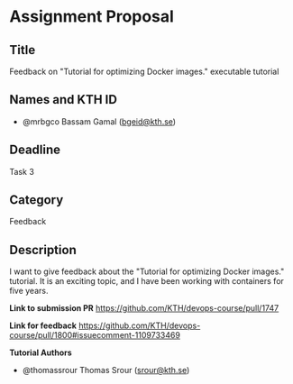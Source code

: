 # Assignment Proposal

## Title

Feedback on "Tutorial for optimizing Docker images." executable tutorial

## Names and KTH ID

- @mrbgco Bassam Gamal (bgeid@kth.se)

## Deadline

Task 3

## Category

Feedback

## Description

I want to give feedback about the "Tutorial for optimizing Docker images." tutorial. It is an exciting topic, and I have been working with containers for five years.

**Link to submission PR**
https://github.com/KTH/devops-course/pull/1747

**Link for feedback**
https://github.com/KTH/devops-course/pull/1800#issuecomment-1109733469

**Tutorial Authors**
- @thomassrour Thomas Srour (srour@kth.se)
